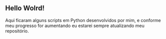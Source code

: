 ## Hello Wolrd!

Aqui ficaram alguns scripts em Python desenvolvidos por mim, e conforme meu progresso for aumentando eu estarei sempre atualizando meu repositório.
